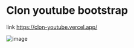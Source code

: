 # Clon youtube bootstrap
link https://clon-youtube.vercel.app/

![image](https://user-images.githubusercontent.com/49735520/233848954-64630be4-849b-41bd-a4f7-ea4092b7f478.png)

